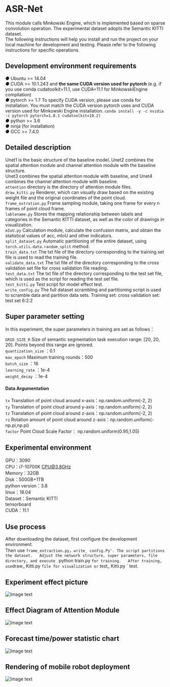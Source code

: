 # ASR-Net
This module calls Minkowski Engine, which is implemented based on sparse convolution operation. The experimental dataset adopts the Semantic KITTI dataset.  
The following instructions will help you install and run the project on your local machine for development and testing. Please refer to the following instructions for specific operations.  

## Development environment requirements  
***●***  Ubuntu >= 14.04  
***●***  CUDA >= 10.1.243 and **the same CUDA version used for pytorch** (e.g. if you use conda cudatoolkit=11.1, use CUDA=11.1 for MinkowskiEngine     compilation)  
***●***  pytorch >= 1.7 To specify CUDA version, please use conda for installation. You must match the CUDA version pytorch uses and CUDA version used for Minkowski Engine installation. `conda install -y -c nvidia -c pytorch pytorch=1.8.1 cudatoolkit=10.2)`  
***●***  python >= 3.6   
***●***  ninja (for installation)    
***●***  GCC >= 7.4.0    

## Detailed description   
Unet1 is the basic structure of the baseline model. Unet2 combines the spatial attention module and channel attention module with the baseline structure.    
Unet3 combines the spatial attention module with baseline, and Unet4 combines the channel attention module with baseline.    
`attention` directory is the directory of attention module files.    
`draw_kitti.py`  Renderer, which can visually draw based on the existing weight file and the original coordinates of the point cloud.  
`frame_extration.py`  Frame sampling module, taking one frame for every n frames of point cloud frame.    
`lablename.py`  Stores the mapping relationship between labels and categories in the Semantic KITTI dataset, as well as the color of drawings in visualization.    
`mIoU.py`  Calculation module, calculate the confusion matrix, and obtain the statistical values of acc, mIoU and other indicators.    
`split_dataset.py`  Automatic partitioning of the entire dataset, using `torch.utils.data.random_split` method.    
`train_data.txt`  The txt file of the directory corresponding to the training set file is used to read the training file.    
`validate_data.txt`  The txt file of the directory corresponding to the cross validation set file for cross validation file reading.     
`test_data.txt`  The txt file of the directory corresponding to the test set file, which is used as the script for reading the test set file.    
`test_kitti.py`  Test script for model effect test.    
`write_config.py`  The full dataset scrambling and partitioning script is used to scramble data and partition data sets. Training set: cross validation set: test set 6:2:2   

## Super parameter setting    
In this experiment, the super parameters in training are set as follows：  
  
`GRID_SIZE_R` Size of semantic segmentation task execution range: [20, 20, 20]. Points beyond this range are ignored.  
`quantization_size` ：0.1  
`max_epoch`  Maximum training rounds：500  
`batch_size` ：16  
`learning_rate`  ：1e-4  
`weight_decay` ：1e-4  
#### Data Argumentation  
`tx` Translation of point cloud around x-axis：np.random.uniform(-2, 2)  
`ty` Translation of point cloud around y-axis：np.random.uniform(-2, 2)  
`tz` Translation of point cloud around z-axis：np.random.uniform(-2, 2)  
`rz` Rotation amount of point cloud around z-axis：np.random.uniform(-np.pi,np.pi)  
`factor` Point Cloud Scale Factor： np.random.uniform(0.95,1.05)  

##  Experimental environment  
GPU：3090  
CPU：i7-10700K CPU@3.8GHz  
Memory：32GB  
Disk：500GB+1TB  
python version：3.8  
linux：18.04  
Dataset：Semantic KITTI  
tensorboard  
CUDA：11.1  
##  Use process  
After downloading the dataset, first configure the development environment.  
Then use `frame_extraction.py`，`write_ config.Py'. The script partitions the dataset.  
Adjust the network structure, super parameters, file directory, and execute ` python train.py ` for training.  
After training, use `draw_ Kitti.py ` file for visualization or ` test_ Kitti.py ` test.  
## Experiment effect picture    
![Image text](https://raw.githubusercontent.com/wuzhaoo/ASR-Net/main/figures/1.jpg)  

## Effect Diagram of Attention Module    
![Image text](https://raw.githubusercontent.com/wuzhaoo/ASR-Net/main/figures/2.png)  

## Forecast time/power statistic chart    
![Image text](https://raw.githubusercontent.com/wuzhaoo/ASR-Net/main/figures/3.png)  

## Rendering of mobile robot deployment     
![Image text](https://raw.githubusercontent.com/wuzhaoo/ASR-Net/main/figures/4.png)    
